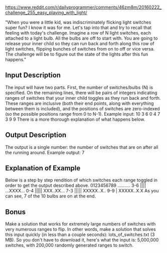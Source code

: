 
https://www.reddit.com/r/dailyprogrammer/comments/46zm8m/20160222_challenge_255_easy_playing_with_light/

"When you were a little kid, was indiscriminately flicking light switches super fun? I know it was for me. Let's tap into that and try to recall that feeling with today's challenge.
Imagine a row of N light switches, each attached to a light bulb. All the bulbs are off to start with. You are going to release your inner child so they can run back and forth along this row of light switches, flipping bunches of switches from on to off or vice versa. The challenge will be to figure out the state of the lights after this fun happens."


## Input Description

The input will have two parts. First, the number of switches/bulbs (N) is specified. On the remaining lines, there will be pairs of integers indicating ranges of switches that your inner child toggles as they run back and forth. These ranges are inclusive (both their end points, along with everything between them is included), and the positions of switches are zero-indexed (so the possible positions range from 0 to N-1).
Example input:
10
3 6
0 4
7 3
9 9
There is a more thorough explanation of what happens below.


## Output Description

The output is a single number: the number of switches that are on after all the running around.
Example output:
7

## Explanation of Example

Below is a step by step rendition of which switches each range toggled in order to get the output described above.
    0123456789
    ..........
3-6    ||||
    ...XXXX...
0-4 |||||
    XXX..XX...
7-3    |||||
    XXXXX..X..
9-9          |
    XXXXX..X.X
As you can see, 7 of the 10 bulbs are on at the end.


## Bonus

Make a solution that works for extremely large numbers of switches with very numerous ranges to flip. In other words, make a solution that solves this input quickly (in less than a couple seconds): lots_of_switches.txt (3 MB). So you don't have to download it, here's what the input is: 5,000,000 switches, with 200,000 randomly generated ranges to switch.